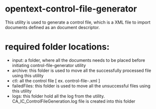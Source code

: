 # opentext-control-file-generator
This utility is used to generate a control file, which is a XML file to import documents defined as an document descriptor.

# required folder locations:
* input: a folder, where all the documents needs to be placed before initiating control-file-generator utility
* archive: this folder is used to move all the successfully processed file using this utility 
* ctl: all the control file [ ex. control-file-<timestamp>.xml ]
* failedFiles: this folder is used to move all the unsuccessful files using this utility 
* logs: this folder hold all the log from the utility. CA_IC_ControlFileGeneration.log file is created into this folder

